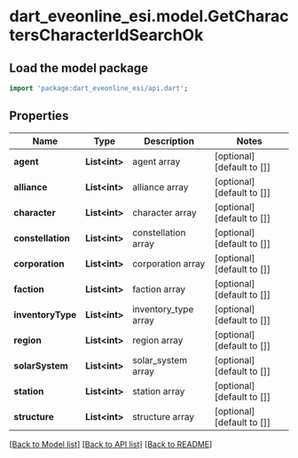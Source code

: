 # dart_eveonline_esi.model.GetCharactersCharacterIdSearchOk

## Load the model package
```dart
import 'package:dart_eveonline_esi/api.dart';
```

## Properties
Name | Type | Description | Notes
------------ | ------------- | ------------- | -------------
**agent** | **List&lt;int&gt;** | agent array | [optional] [default to []]
**alliance** | **List&lt;int&gt;** | alliance array | [optional] [default to []]
**character** | **List&lt;int&gt;** | character array | [optional] [default to []]
**constellation** | **List&lt;int&gt;** | constellation array | [optional] [default to []]
**corporation** | **List&lt;int&gt;** | corporation array | [optional] [default to []]
**faction** | **List&lt;int&gt;** | faction array | [optional] [default to []]
**inventoryType** | **List&lt;int&gt;** | inventory_type array | [optional] [default to []]
**region** | **List&lt;int&gt;** | region array | [optional] [default to []]
**solarSystem** | **List&lt;int&gt;** | solar_system array | [optional] [default to []]
**station** | **List&lt;int&gt;** | station array | [optional] [default to []]
**structure** | **List&lt;int&gt;** | structure array | [optional] [default to []]

[[Back to Model list]](../README.md#documentation-for-models) [[Back to API list]](../README.md#documentation-for-api-endpoints) [[Back to README]](../README.md)


